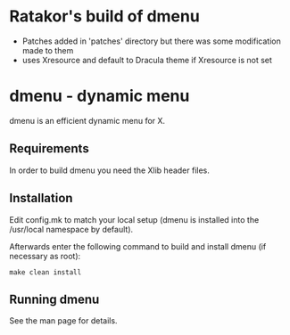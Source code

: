 # Ratakor's build of dmenu
- Patches added in 'patches' directory but there was some modification made to
them
- uses Xresource and default to Dracula theme if Xresource is not set

dmenu - dynamic menu
====================
dmenu is an efficient dynamic menu for X.


Requirements
------------
In order to build dmenu you need the Xlib header files.


Installation
------------
Edit config.mk to match your local setup (dmenu is installed into
the /usr/local namespace by default).

Afterwards enter the following command to build and install dmenu
(if necessary as root):

    make clean install


Running dmenu
-------------
See the man page for details.
